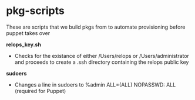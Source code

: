 # pkg-scripts

These are scripts that we build pkgs from to automate provisioning before puppet takes over

__relops_key.sh__
+ Checks for the existance of either /Users/relops or /Users/administrator and proceeds to create a .ssh directory containing the relops public key

__sudoers__
+ Changes a line in sudoers to %admin          ALL=(ALL) NOPASSWD: ALL (required for Puppet)